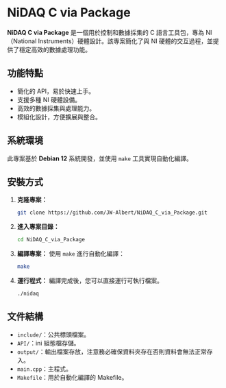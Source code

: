# NiDAQ C via Package

**NiDAQ C via Package** 是一個用於控制和數據採集的 C 語言工具包，專為 NI（National Instruments）硬體設計。該專案簡化了與 NI 硬體的交互過程，並提供了穩定高效的數據處理功能。

## 功能特點

- 簡化的 API，易於快速上手。
- 支援多種 NI 硬體設備。
- 高效的數據採集與處理能力。
- 模組化設計，方便擴展與整合。

## 系統環境

此專案基於 **Debian 12** 系統開發，並使用 `make` 工具實現自動化編譯。

## 安裝方式

1. **克隆專案：**
   ```bash
   git clone https://github.com/JW-Albert/NiDAQ_C_via_Package.git
   ```

2. **進入專案目錄：**
   ```bash
   cd NiDAQ_C_via_Package
   ```

3. **編譯專案：**
   使用 `make` 進行自動化編譯：
   ```bash
   make
   ```

4. **運行程式：**
   編譯完成後，您可以直接運行可執行檔案。
   ```bash
   ./nidaq
   ```

## 文件結構

- `include/`：公共標頭檔案。
- `API/`：ini 組態檔存儲。
- `output/`：輸出檔案存放，注意務必確保資料夾存在否則資料會無法正常存入。
- `main.cpp`：主程式。
- `Makefile`：用於自動化編譯的 Makefile。
